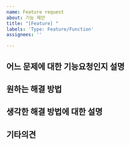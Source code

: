 ```yaml
---
name: Feature request
about: 기능 제안
title: "[Feature] "
labels: 'Type: Feature/Function'
assignees: ''

---
```


## 어느 문제에 대한 기능요청인지 설명

## 원하는 해결 방법

## 생각한 해결 방법에 대한 설명

## 기타의견
